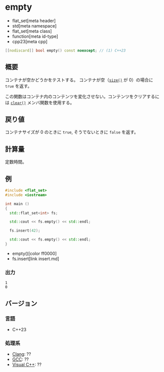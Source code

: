 # empty
* flat_set[meta header]
* std[meta namespace]
* flat_set[meta class]
* function[meta id-type]
* cpp23[meta cpp]

```cpp
[[nodiscard]] bool empty() const noexcept; // (1) C++23
```

## 概要
コンテナが空かどうかをテストする。 
コンテナが空（[`size()`](size.md) が 0）の場合に `true` を返す。 

この関数はコンテナ内のコンテンツを変化させない。コンテンツをクリアするには [`clear()`](clear.md) メンバ関数を使用する。


## 戻り値
コンテナサイズが 0 のときに `true`, そうでないときに `false` を返す。


## 計算量
定数時間。


## 例
```cpp example
#include <flat_set>
#include <iostream>

int main ()
{
  std::flat_set<int> fs;

  std::cout << fs.empty() << std::endl;

  fs.insert(42);

  std::cout << fs.empty() << std::endl;
}
```
* empty()[color ff0000]
* fs.insert[link insert.md]

### 出力
```
1
0
```


## バージョン
### 言語
- C++23

### 処理系
- [Clang](/implementation.md#clang): ??
- [GCC](/implementation.md#gcc): ??
- [Visual C++](/implementation.md#visual_cpp): ??
